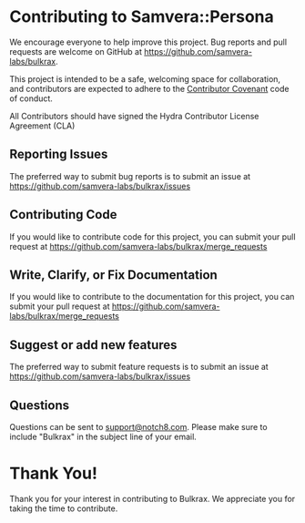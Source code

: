 # Contributing to Samvera::Persona

We encourage everyone to help improve this project.  Bug reports and pull requests are welcome on GitHub at https://github.com/samvera-labs/bulkrax.

This project is intended to be a safe, welcoming space for collaboration, and contributors are expected to adhere to the [Contributor Covenant](http://contributor-covenant.org) code of conduct.

All Contributors should have signed the Hydra Contributor License Agreement (CLA)

## Reporting Issues

The preferred way to submit bug reports is to submit an issue at https://github.com/samvera-labs/bulkrax/issues


## Contributing Code

If you would like to contribute code for this project, you can submit your pull request at https://github.com/samvera-labs/bulkrax/merge_requests


## Write, Clarify, or Fix Documentation

If you would like to contribute to the documentation for this project, you can submit your pull request at https://github.com/samvera-labs/bulkrax/merge_requests


## Suggest or add new features

The preferred way to submit feature requests is to submit an issue at https://github.com/samvera-labs/bulkrax/issues


## Questions

Questions can be sent to support@notch8.com. Please make sure to include "Bulkrax" in the subject line of your email.


# Thank You!

Thank you for your interest in contributing to Bulkrax.  We appreciate you for taking the time to contribute.
